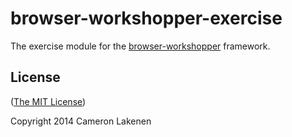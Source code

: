 # browser-workshopper-exercise

The exercise module for the [browser-workshopper](https://github.com/lakenen/browser-workshopper) framework.

## License

([The MIT License](LICENSE))

Copyright 2014 Cameron Lakenen
